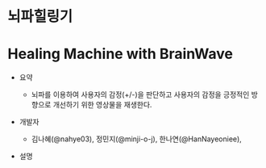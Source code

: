 # 뇌파힐링기
# Healing Machine with BrainWave

* 요약 

  - 뇌파를 이용하여 사용자의 감정(+/-)을 판단하고 사용자의 감정을 긍정적인 방향으로 개선하기 위한 영상물을 재생한다.


* 개발자

  - 김나혜(@nahye03), 정민지(@minji-o-j), 한나연(@HanNayeoniee), 
  
  
* 설명
